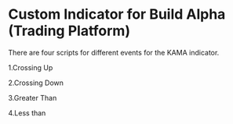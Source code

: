 # Custom Indicator for Build Alpha (Trading Platform)

There are four scripts for different events for the KAMA indicator.

1.Crossing Up 

2.Crossing Down

3.Greater Than

4.Less than



